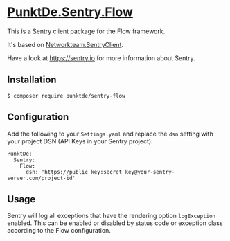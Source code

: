 # [PunktDe.Sentry.Flow](https://github.com/punktDe/sentry-flow)

This is a Sentry client package for the Flow framework.

It's based on [Networkteam.SentryClient](https://github.com/networkteam/Networkteam.SentryClient).

Have a look at https://sentry.io for more information about Sentry.

## Installation

    $ composer require punktde/sentry-flow

## Configuration

Add the following to your `Settings.yaml` and replace the `dsn` setting with your project DSN (API Keys in your Sentry project):

```
PunktDe:
  Sentry:
    Flow:
      dsn: 'https://public_key:secret_key@your-sentry-server.com/project-id'
```

## Usage

Sentry will log all exceptions that have the rendering option `logException` enabled. This can be enabled or disabled
by status code or exception class according to the Flow configuration.
